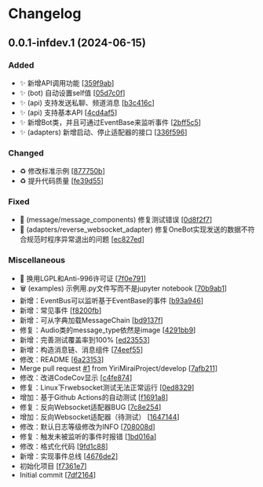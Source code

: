 # Changelog

<a name="0.0.1-infdev.1"></a>
## 0.0.1-infdev.1 (2024-06-15)

### Added

- ✨ 新增API调用功能 [[359f9ab](https://github.com/YiriMiraiProject/YiriOneBot/commit/359f9aba40b6d0bdaf6eaa94d38bc9e54de9f6a4)]
- ✨ (bot) 自动设置self值 [[05d7c0f](https://github.com/YiriMiraiProject/YiriOneBot/commit/05d7c0fa152e64993164c22004f9df852ff0d572)]
- ✨ (api) 支持发送私聊、频道消息 [[b3c416c](https://github.com/YiriMiraiProject/YiriOneBot/commit/b3c416c85140c55b10749ece09694b601a5357bc)]
- ✨ (api) 支持基本API [[4cd4af5](https://github.com/YiriMiraiProject/YiriOneBot/commit/4cd4af5b27a109ef495337b0e213b5758c251af6)]
- ✨ 新增Bot类，并且可通过EventBase来监听事件 [[2bff5c5](https://github.com/YiriMiraiProject/YiriOneBot/commit/2bff5c5a753e2d556815770105324ff8cb462ab8)]
- ✨ (adapters) 新增启动、停止适配器的接口 [[336f596](https://github.com/YiriMiraiProject/YiriOneBot/commit/336f596d0c4cde97cc4a66081a5e6c1ec6a7e14b)]

### Changed

- ♻️ 修改标准示例 [[877750b](https://github.com/YiriMiraiProject/YiriOneBot/commit/877750b976873d7d3e64456c199e8de9c3350880)]
- ♻️ 提升代码质量 [[fe39d55](https://github.com/YiriMiraiProject/YiriOneBot/commit/fe39d5501bce8c0e8c729ecf400be343ba65f43a)]

### Fixed

- 🐛 (message/message_components) 修复测试错误 [[0d8f2f7](https://github.com/YiriMiraiProject/YiriOneBot/commit/0d8f2f74f72e7df9f96c1439932a81c71324df5c)]
- 🐛 (adapters/reverse_websocket_adapter) 修复OneBot实现发送的数据不符合规范时程序异常退出的问题 [[ec827ed](https://github.com/YiriMiraiProject/YiriOneBot/commit/ec827ed2bff197cf5786428e99531c20d9e9854a)]

### Miscellaneous

- 📄 换用LGPL和Anti-996许可证 [[7f0e791](https://github.com/YiriMiraiProject/YiriOneBot/commit/7f0e7910204d7876d3b77dbf3ee35a20ec988f1e)]
- 🗑️ (examples) 示例用.py文件写而不是jupyter notebook [[70b9ab1](https://github.com/YiriMiraiProject/YiriOneBot/commit/70b9ab19789e332b84c73e3310383f3af3c576e1)]
-  新增：EventBus可以监听基于EventBase的事件 [[b93a946](https://github.com/YiriMiraiProject/YiriOneBot/commit/b93a9464071c217a4159ce2ef055f0743d4db5d3)]
-  新增：常见事件 [[f8200fb](https://github.com/YiriMiraiProject/YiriOneBot/commit/f8200fb08bba6b8558e0e4b5965929bb233fdf88)]
-  新增：可从字典加载MessageChain [[bd9137f](https://github.com/YiriMiraiProject/YiriOneBot/commit/bd9137f1815d9c9d2f82fd440feb901b0a82b67a)]
-  修复：Audio类的message_type依然是image [[4291bb9](https://github.com/YiriMiraiProject/YiriOneBot/commit/4291bb944177e1a7732fa1d3b9682f0406a61e01)]
-  新增：完善测试覆盖率到100% [[ed23553](https://github.com/YiriMiraiProject/YiriOneBot/commit/ed235530a66cbcd5d939943653f95365e4dffde9)]
-  新增：构造消息链、消息组件 [[74eef55](https://github.com/YiriMiraiProject/YiriOneBot/commit/74eef55160a7551693dc7b5397b7389721663d3b)]
-  修改：README [[6a23153](https://github.com/YiriMiraiProject/YiriOneBot/commit/6a231538053b7f34184bcc6a6d2a76025c6517d5)]
-  Merge pull request [#1](https://github.com/YiriMiraiProject/YiriOneBot/issues/1) from YiriMiraiProject/develop [[7afb211](https://github.com/YiriMiraiProject/YiriOneBot/commit/7afb211be01464ccdea2f108f24db4729f729bb5)]
-  修改：改进CodeCov显示 [[c4fe874](https://github.com/YiriMiraiProject/YiriOneBot/commit/c4fe874f313024ffe0e81bedbd7de095c6188d1a)]
-  修复：Linux下rwebsocket测试无法正常运行 [[0ed8329](https://github.com/YiriMiraiProject/YiriOneBot/commit/0ed8329aa025d05d02959e148fa6f6167f479fa8)]
-  增加：基于Github Actions的自动测试 [[f1691a8](https://github.com/YiriMiraiProject/YiriOneBot/commit/f1691a83ae24b1e6183eae70d11dd4d1605dda05)]
-  修复：反向Websocket适配器BUG [[7c8e254](https://github.com/YiriMiraiProject/YiriOneBot/commit/7c8e254d822374ac821292f2a60456a1e95d4854)]
-  增加：反向Websocket适配器（待测试） [[1647144](https://github.com/YiriMiraiProject/YiriOneBot/commit/1647144c22dd38c293e893f732697c6a4703430a)]
-  修改：默认日志等级修改为INFO [[708008d](https://github.com/YiriMiraiProject/YiriOneBot/commit/708008d40e42bed5ffe584fd9c923a574315721c)]
-  修复：触发未被监听的事件时报错 [[1bd016a](https://github.com/YiriMiraiProject/YiriOneBot/commit/1bd016afd9088b2ffebd5759d6a2d8b34861c7f2)]
-  修改：格式化代码 [[9fd1c88](https://github.com/YiriMiraiProject/YiriOneBot/commit/9fd1c88a07260d52b5cbc323064e5bf0a52e66c7)]
-  新增：实现事件总线 [[4676de2](https://github.com/YiriMiraiProject/YiriOneBot/commit/4676de27cdbd2ad2f1ae9a4aff60fc443db6a2c9)]
-  初始化项目 [[f7361e7](https://github.com/YiriMiraiProject/YiriOneBot/commit/f7361e7850190d3ab51de2c1d7384b001b08a585)]
-  Initial commit [[7df2164](https://github.com/YiriMiraiProject/YiriOneBot/commit/7df216497e1ad0c9cbd683b178772faa2cd391be)]


